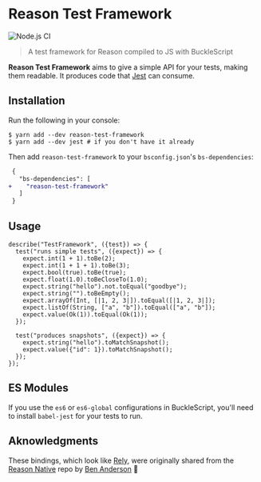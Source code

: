 # Reason Test Framework

![Node.js CI](https://github.com/bloodyowl/reason-test-framework/workflows/Node.js%20CI/badge.svg?branch=master)

> A test framework for Reason compiled to JS with BuckleScript

**Reason Test Framework** aims to give a simple API for your tests, making them readable. It produces code that [Jest](https://jestjs.io) can consume.

## Installation

Run the following in your console:

```console
$ yarn add --dev reason-test-framework
$ yarn add --dev jest # if you don't have it already
```

Then add `reason-test-framework` to your `bsconfig.json`'s `bs-dependencies`:

```diff
 {
   "bs-dependencies": [
+    "reason-test-framework"
   ]
 }
```

## Usage

```reason
describe("TestFramework", ({test}) => {
  test("runs simple tests", ({expect}) => {
    expect.int(1 + 1).toBe(2);
    expect.int(1 + 1 + 1).toBe(3);
    expect.bool(true).toBe(true);
    expect.float(1.0).toBeCloseTo(1.0);
    expect.string("hello").not.toEqual("goodbye");
    expect.string("").toBeEmpty();
    expect.arrayOf(Int, [|1, 2, 3|]).toEqual([|1, 2, 3|]);
    expect.listOf(String, ["a", "b"]).toEqual(["a", "b"]);
    expect.value(Ok(1)).toEqual(Ok(1));
  });

  test("produces snapshots", ({expect}) => {
    expect.string("hello").toMatchSnapshot();
    expect.value({"id": 1}).toMatchSnapshot();
  });
});
```

## ES Modules

If you use the `es6` or `es6-global` configurations in BuckleScript, you'll need to install `babel-jest` for your tests to run.

## Aknowledgments

These bindings, which look like [Rely](https://reason-native.com/docs/rely/), were originally shared from the [Reason Native](https://github.com/facebookexperimental/reason-native) repo by [Ben Anderson](https://github.com/bandersongit) 🙏
